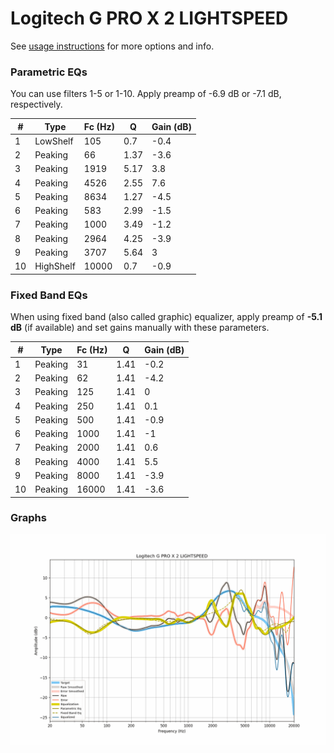 # Logitech G PRO X 2 LIGHTSPEED
See [usage instructions](https://github.com/jaakkopasanen/AutoEq#usage) for more options and info.

### Parametric EQs
You can use filters 1-5 or 1-10. Apply preamp of -6.9 dB or -7.1 dB, respectively.

|   # | Type      |   Fc (Hz) |    Q |   Gain (dB) |
|-----|-----------|-----------|------|-------------|
|   1 | LowShelf  |       105 | 0.7  |        -0.4 |
|   2 | Peaking   |        66 | 1.37 |        -3.6 |
|   3 | Peaking   |      1919 | 5.17 |         3.8 |
|   4 | Peaking   |      4526 | 2.55 |         7.6 |
|   5 | Peaking   |      8634 | 1.27 |        -4.5 |
|   6 | Peaking   |       583 | 2.99 |        -1.5 |
|   7 | Peaking   |      1000 | 3.49 |        -1.2 |
|   8 | Peaking   |      2964 | 4.25 |        -3.9 |
|   9 | Peaking   |      3707 | 5.64 |         3   |
|  10 | HighShelf |     10000 | 0.7  |        -0.9 |

### Fixed Band EQs
When using fixed band (also called graphic) equalizer, apply preamp of **-5.1 dB** (if available) and set gains manually with these parameters.

|   # | Type    |   Fc (Hz) |    Q |   Gain (dB) |
|-----|---------|-----------|------|-------------|
|   1 | Peaking |        31 | 1.41 |        -0.2 |
|   2 | Peaking |        62 | 1.41 |        -4.2 |
|   3 | Peaking |       125 | 1.41 |         0   |
|   4 | Peaking |       250 | 1.41 |         0.1 |
|   5 | Peaking |       500 | 1.41 |        -0.9 |
|   6 | Peaking |      1000 | 1.41 |        -1   |
|   7 | Peaking |      2000 | 1.41 |         0.6 |
|   8 | Peaking |      4000 | 1.41 |         5.5 |
|   9 | Peaking |      8000 | 1.41 |        -3.9 |
|  10 | Peaking |     16000 | 1.41 |        -3.6 |

### Graphs
![](./Logitech%20G%20PRO%20X%202%20LIGHTSPEED.png)
